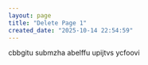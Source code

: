 ```yaml
---
layout: page
title: "Delete Page 1"
created_date: "2025-10-14 22:54:59"
---
```


cbbgitu submzha abelffu upijtvs ycfoovi 
